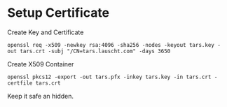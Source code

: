 # Setup Certificate

Create Key and Certificate

    openssl req -x509 -newkey rsa:4096 -sha256 -nodes -keyout tars.key -out tars.crt -subj "/CN=tars.lauscht.com" -days 3650

Create X509 Container

    openssl pkcs12 -export -out tars.pfx -inkey tars.key -in tars.crt -certfile tars.crt

Keep it safe an hidden.